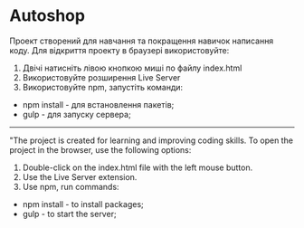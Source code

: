 # Autoshop

Проект створений для навчання та покращення навичок написання коду. Для відкриття проекту в браузері використовуйте:

1) Двічі натисніть лівою кнопкою миші по файлу index.html
2) Використовуйте розширення Live Server
3) Використовуйте npm, запустіть команди:
  - npm install - для встановлення пакетів;
  - gulp - для запуску сервера;

--------------------------------------------------------------------------------------------------------------------------------
"The project is created for learning and improving coding skills. To open the project in the browser, use the following options:

1) Double-click on the index.html file with the left mouse button.
2) Use the Live Server extension.
3) Use npm, run commands:
  - npm install - to install packages;
  - gulp - to start the server;
